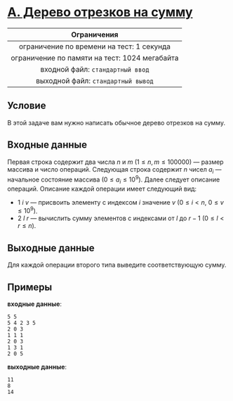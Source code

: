 # [A. Дерево отрезков на сумму](TaskA.java)

| Ограничения                                   |
|:---------------------------------------------:|
| ограничение по времени на тест: 1 секунда     |
| ограничение по памяти на тест: 1024 мегабайта |
| входной файл: `стандартный ввод`              |
| выходной файл: `стандартный вывод`            |

## Условие

В этой задаче вам нужно написать обычное дерево отрезков на сумму.

## Входные данные

Первая строка содержит два числа $n$ и $m$ $(1 \leqslant n, m \leqslant 100000)$ — размер массива и число операций. Следующая строка содержит $n$ чисел $a_i$ — начальное состояние массива $(0 \leqslant a_i \leqslant 10^9)$. Далее следует описание операций. Описание каждой операции имеет следующий вид:

* $1~i~v$ — присвоить элементу с индексом $i$ значение $v$ $(0 \leqslant i < n, ~ 0 \leqslant v \leqslant 10^9)$.
* $2~l~r$ — вычислить сумму элементов с индексами от $l$ до $r - 1$ $(0 \leqslant l < r \leqslant n)$.

## Выходные данные

Для каждой операции второго типа выведите соответствующую сумму.

## Примеры

**входные данные**:

```text
5 5
5 4 2 3 5
2 0 3
1 1 1
2 0 3
1 3 1
2 0 5
```

**выходные данные**:

```text
11
8
14
```
